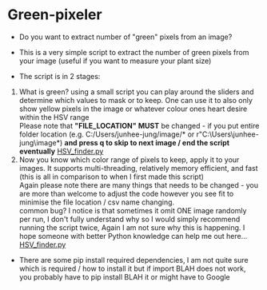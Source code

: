 # Green-pixeler
- Do you want to extract number of "green" pixels from an image? <br/>

- This is a very simple script to extract the number of green pixels from your image (useful if you want to measure your plant size)

- The script is in 2 stages:

1) What is green? using a small script you can play around the sliders and determine which values to mask or to keep. One can use it to also only show yellow pixels in the image or whatever colour ones heart desire within the HSV range <br/>
Please note that **"FILE_LOCATION"** **MUST** be changed - if you  put entire folder location (e.g. C:/Users/junhee-jung/image/* or r"C:\Users\junhee-jung\image\*) **and press q to skip to next image / end the script eventually**
   [HSV_finder.py](https://github.com/junhee-jung/green_pixeler/blob/main/HSV_test.py)
2) Now you know which color range of pixels to keep, apply it to your images. It supports multi-threading, relatively memory efficient, and fast (this is all in comparison to when I first made this script)  <br/>
Again please note there are many things that needs to be changed - you are more than welcome to adjust the code however you see fit to minimise the file location / csv name changing. <br/>
common bug? I notice is that sometimes it omit ONE image randomly per run, I don't fully understand why so I would simply recommend running the script twice, Again I am not sure why this is happening. I hope someone with better Python knowledge can help me out here... <br/> 
   [HSV_finder.py](https://github.com/junhee-jung/green-pixeler/blob/main/HSV_green_pixeler.py)

- There are some pip install required dependencies, I am not quite sure which is required / how to install it but if import BLAH does not work, you probably have to pip install BLAH it or might have to Google
